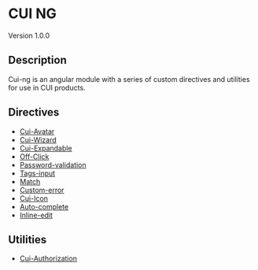 # CUI NG
Version 1.0.0


## Description
Cui-ng is an angular module with a series of custom directives and utilities for use in CUI products.

## Directives

* [Cui-Avatar](https://github.com/thirdwavellc/cui-ng/tree/master/directives/cui-avatar)
* [Cui-Wizard](https://github.com/thirdwavellc/cui-ng/tree/master/directives/cui-wizard)
* [Cui-Expandable](https://github.com/thirdwavellc/cui-ng/tree/master/directives/cui-expandable)
* [Off-Click](https://github.com/thirdwavellc/cui-ng/tree/master/directives/off-click)
* [Password-validation](https://github.com/thirdwavellc/cui-ng/tree/master/directives/password-validation)
* [Tags-input](https://github.com/thirdwavellc/cui-ng/tree/master/directives/tags-input)
* [Match](https://github.com/thirdwavellc/cui-ng/tree/master/directives/match)
* [Custom-error](https://github.com/thirdwavellc/cui-ng/tree/master/directives/custom-error)
* [Cui-Icon](https://github.com/thirdwavellc/cui-ng/tree/master/directives/cui-icon)
* [Auto-complete](https://github.com/thirdwavellc/cui-ng/tree/master/directives/auto-complete)
* [Inline-edit](https://github.com/thirdwavellc/cui-ng/tree/master/directives/inline-edit)

## Utilities

* [Cui-Authorization](https://github.com/thirdwavellc/cui-ng/tree/master/utilities/cui-authorization)
